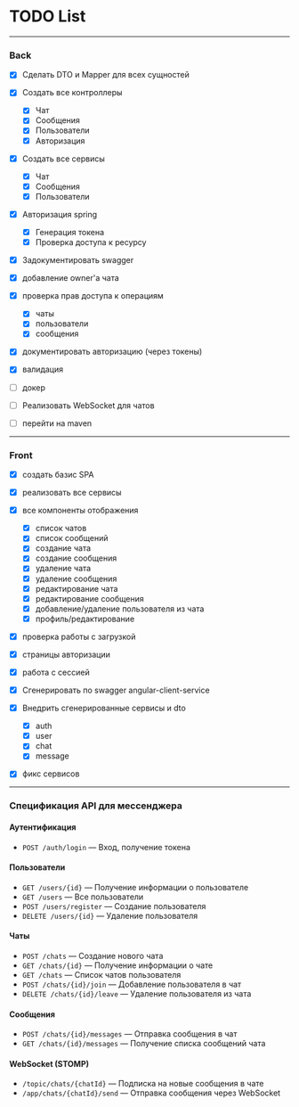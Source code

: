 # TODO List

---

### Back
- [x] Сделать DTO и Mapper для всех сущностей
- [x] Создать все контроллеры
  - [x] Чат
  - [x] Сообщения
  - [x] Пользователи
  - [x] Авторизация
- [x] Создать все сервисы
    - [x] Чат
    - [x] Сообщения
    - [x] Пользователи

- [x] Авторизация spring
    - [x] Генерация токена
    - [x] Проверка доступа к ресурсу

- [x] Задокументировать swagger

- [x] добавление owner'а чата
- [x] проверка прав доступа к операциям
  - [x] чаты
  - [x] пользователи
  - [x] сообщения

- [x] документировать авторизацию (через токены)
- [x] валидация
- [ ] докер 
- [ ] Реализовать WebSocket для чатов
- [ ] перейти на maven
---

### Front
- [x] создать базис SPA
- [x] реализовать все сервисы
- [x] все компоненты отображения
  - [x] список чатов
  - [x] список сообщений
  - [x] создание чата 
  - [x] создание сообщения
  - [x] удаление чата
  - [x] удаление сообщения
  - [x] редактирование чата
  - [x] редактирование сообщения
  - [x] добавление/удаление пользователя из чата
  - [x] профиль/редактирование
    
- [x] проверка работы с загрузкой
- [x] страницы авторизации
- [x] работа с сессией
- [x] Сгенерировать по swagger angular-client-service

- [x] Внедрить сгенерированные сервисы и dto
    - [x] auth
    - [x] user
    - [x] chat
    - [x] message

- [x] фикс сервисов

---


### Спецификация API для мессенджера

#### **Аутентификация**

- `POST /auth/login` — Вход, получение токена

#### **Пользователи**

- `GET /users/{id}` — Получение информации о пользователе
- `GET /users` — Все пользователи
- `POST /users/register` — Создание пользователя
- `DELETE /users/{id}` — Удаление пользователя

#### **Чаты**

- `POST /chats` — Создание нового чата
- `GET /chats/{id}` — Получение информации о чате
- `GET /chats` — Список чатов пользователя
- `POST /chats/{id}/join` — Добавление пользователя в чат
- `DELETE /chats/{id}/leave` — Удаление пользователя из чата

#### **Сообщения**

- `POST /chats/{id}/messages` — Отправка сообщения в чат
- `GET /chats/{id}/messages` — Получение списка сообщений чата

#### **WebSocket (STOMP)**

- `/topic/chats/{chatId}` — Подписка на новые сообщения в чате
- `/app/chats/{chatId}/send` — Отправка сообщения через WebSocket